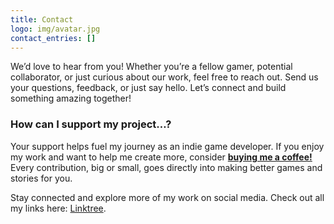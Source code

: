 ```yaml
---
title: Contact
logo: img/avatar.jpg
contact_entries: []
---
```

We’d love to hear from you! Whether you’re a fellow gamer, potential collaborator, or just curious about our work, feel free to reach out. Send us your questions, feedback, or just say hello. Let’s connect and build something amazing together!

<h3 class="f4 b lh-title mb2">How can I support my project…?</h3>

Your support helps fuel my journey as an indie game developer. If you enjoy my work and want to help me create more, consider [**buying me a coffee!** ](https://buymeacoffee.com/redping)Every contribution, big or small, goes directly into making better games and stories for you.

<p>Stay connected and explore more of my work on social media. Check out all my links here: <a href="https://linktr.ee/RedpingGames" target="_blank">Linktree</a>.</p>